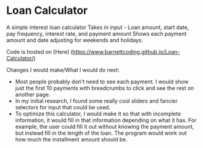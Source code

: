 # Loan Calculator
 A simple interest loan calculator
Takes in input - Loan amount, start date, pay frequency, interest rate, and payment amount
Shows each payment amount and date adjusting for weekends and holidays.

Code is hosted on [Here] (https://www.barnettcoding.github.io/Loan-Calculator/)

Changes I would make/What I would do next:
- Most people probably don't need to see each payment. I would show just the first 10 payments with breadcrumbs to click and see the rest on another page.
- In my initial research, I found some really cool sliders and fancier selectors for input that could be used.
- To optimize this calculator, I would make it so that with incomplete information, it would fill in that information depending on what it has. For example, the user could fill it out without knowing the payment amount, but instead fill in the length of the loan. The program would work out how much the installment amount should be.
